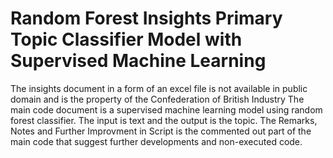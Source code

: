 # Random Forest Insights Primary Topic Classifier Model with Supervised Machine Learning
The insights document in a form of an excel file is not available in public domain and is the property of the Confederation of British Industry
The main code document is a supervised machine learning model using random forest classifier. The input is text and the output is the topic.
The Remarks, Notes and Further Improvment in Script is the commented out part of the main code that suggest further developments and non-executed code. 
